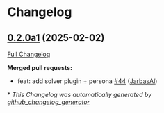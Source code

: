 # Changelog

## [0.2.0a1](https://github.com/OpenVoiceOS/ovos-skill-wordnet/tree/0.2.0a1) (2025-02-02)

[Full Changelog](https://github.com/OpenVoiceOS/ovos-skill-wordnet/compare/0.1.3...0.2.0a1)

**Merged pull requests:**

- feat: add solver plugin + persona [\#44](https://github.com/OpenVoiceOS/ovos-skill-wordnet/pull/44) ([JarbasAl](https://github.com/JarbasAl))



\* *This Changelog was automatically generated by [github_changelog_generator](https://github.com/github-changelog-generator/github-changelog-generator)*
